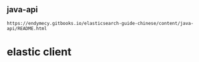 ## java-api
```
https://endymecy.gitbooks.io/elasticsearch-guide-chinese/content/java-api/README.html
```



# elastic client 
